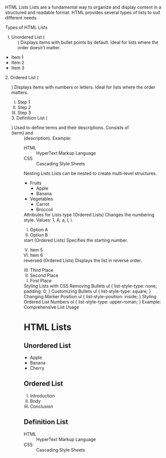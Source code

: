 HTML Lists
Lists are a fundamental way to organize and display content in a structured and readable format. HTML provides several types of lists to suit different needs.

Types of HTML Lists

1. Unordered List (<ul>)
Displays items with bullet points by default.
Ideal for lists where the order doesn’t matter.
<ul>
  <li>Item 1</li>
  <li>Item 2</li>
  <li>Item 3</li>
</ul>
2. Ordered List (<ol>)
Displays items with numbers or letters.
Ideal for lists where the order matters.
<ol>
  <li>Step 1</li>
  <li>Step 2</li>
  <li>Step 3</li>
</ol>
3. Definition List (<dl>)
   Used to define terms and their descriptions.
   Consists of <dt> (term) and <dd> (description).
   Example:

<dl>
  <dt>HTML</dt>
  <dd>HyperText Markup Language</dd>
  <dt>CSS</dt>
  <dd>Cascading Style Sheets</dd>
</dl>
Nesting Lists
Lists can be nested to create multi-level structures.

<ul>
  <li>Fruits
    <ul>
      <li>Apple</li>
      <li>Banana</li>
    </ul>
  </li>
  <li>Vegetables
    <ul>
      <li>Carrot</li>
      <li>Broccoli</li>
    </ul>
  </li>
</ul>
Attributes for Lists
type (Ordered Lists)
Changes the numbering style.
Values: 1, A, a, I, i.
<ol type="A">
  <li>Option A</li>
  <li>Option B</li>
</ol>
start (Ordered Lists)
Specifies the starting number.
<ol start="5">
  <li>Item 5</li>
  <li>Item 6</li>
</ol>
reversed (Ordered Lists)
Displays the list in reverse order.
<ol reversed>
  <li>Third Place</li>
  <li>Second Place</li>
  <li>First Place</li>
</ol>
Styling Lists with CSS
Removing Bullets
ul {
  list-style-type: none;
  padding: 0;
}
Customizing Bullets
ul {
  list-style-type: square;
}
Changing Marker Position
ul {
  list-style-position: inside;
}
Styling Ordered List Numbers
ol {
  list-style-type: upper-roman;
}
Example: Comprehensive List Usage
<!DOCTYPE html>
<html lang="en">
<head>
  <meta charset="UTF-8">
  <meta name="viewport" content="width=device-width, initial-scale=1.0">
  <title>HTML Lists</title>
  <style>
    ul {
      list-style-type: square;
      padding-left: 20px;
    }
    ol {
      list-style-type: upper-roman;
      padding-left: 20px;
    }
  </style>
</head>
<body>
  <h1>HTML Lists</h1>

  <h2>Unordered List</h2>
  <ul>
    <li>Apple</li>
    <li>Banana</li>
    <li>Cherry</li>
  </ul>

  <h2>Ordered List</h2>
  <ol type="I">
    <li>Introduction</li>
    <li>Body</li>
    <li>Conclusion</li>
  </ol>

  <h2>Definition List</h2>
  <dl>
    <dt>HTML</dt>
    <dd>HyperText Markup Language</dd>
    <dt>CSS</dt>
    <dd>Cascading Style Sheets</dd>
  </dl>
</body>
</html>
